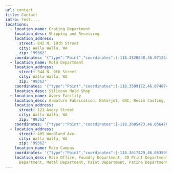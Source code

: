 ```yaml
---
url: contact
title: Contact
intro: Test....
locations:
  - location_name: Crating Department
    location_desc: Shipping and Receiving
    location_address:
      street: 842 N. 10th Street
      city: Walla Walla, WA
      zip: "99362"
    coordinates: '{"type":"Point","coordinates":[-118.3520048,46.0712343]}'
  - location_name: Mold Department
    location_address:
      street: 944 N. 9th Street
      city: Walla Walla, WA
      zip: "99362"
    coordinates: '{"type":"Point","coordinates":[-118.3509172,46.0748745]}'
    location_desc: Silicone Mold Shop
  - location_name: Avery Facility
    location_desc: Armature Fabrication, Waterjet, CNC, Resin Casting, Wood Shop
    location_address:
      street: 121 Avery Street
      city: Walla Walla, WA
      zip: "99362"
    coordinates: '{"type":"Point","coordinates":[-118.3605473,46.0564789]}'
  - location_address:
      street: 405 Woodland Ave.
      city: Walla Walla, WA
      zip: "99362"
    location_name: Main Campus
    coordinates: '{"type":"Point","coordinates":[-118.3617429,46.0635998]}'
    location_desc: Main Office, Foundry Department, 3D Print Department, Wax
      Department, Metal Department, Paint Department, Patina Department
---
```

